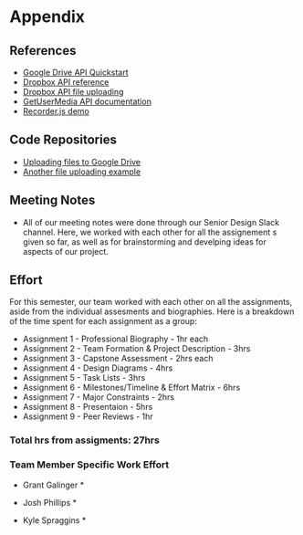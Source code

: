 # Appendix

## References
* [Google Drive API Quickstart](https://developers.google.com/drive/api/v3/quickstart/php)
* [Dropbox API reference](https://www.dropbox.com/developers/documentation/http/overview)
* [Dropbox API file uploading](https://www.dropbox.com/developers/documentation?_tk=pilot_lp&_ad=altcta1&_camp=docs)
* [GetUserMedia API documentation](https://www.sitepoint.com/introduction-getusermedia-api/)
* [Recorder.js demo](https://github.com/addpipe/simple-recorderjs-demo)

## Code Repositories
* [Uploading files to Google Drive](https://github.com/hasankadelp/Uploading-Files-to-Google-Drive-Javascript-PHP-Google-Drive-API)
* [Another file uploading example](https://gist.github.com/hubgit/2560093)

## Meeting Notes
* All of our meeting notes were done through our Senior Design Slack channel. Here, we worked with each other for all the assignement s given so far, as well as for brainstorming and develping ideas for aspects of our project. 

## Effort
For this semester, our team worked with each other on all the assignments, aside from the individual assesments and biographies. Here is a breakdown of the time spent for each assignment as a group:
* Assignment 1 - Professional Biography - 1hr each
* Assignment 2 - Team Formation & Project Description - 3hrs
* Assignment 3 - Capstone Assessment - 2hrs each
* Assignment 4 - Design Diagrams - 4hrs
* Assignment 5 - Task Lists - 3hrs
* Assignment 6 - Milestones/Timeline & Effort Matrix - 6hrs
* Assignment 7 - Major Constraints - 2hrs
* Assignment 8 - Presentaion - 5hrs
* Assignment 9 - Peer Reviews - 1hr

### Total hrs from assigments: 27hrs

### Team Member Specific Work Effort
* Grant Galinger
    * 

* Josh Phillips
    *

* Kyle Spraggins
    *





